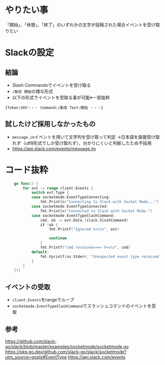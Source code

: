 # やりたい事
「開始」、「休憩」、「終了」のいずれかの文字が投稿された場合イベントを受け取りたい

# Slackの設定
## 結論
- Slash Commandsでイベントを受け取る
- `/勤怠 開始`の様な形式
- 以下の形式でイベントを受取る事が可能※一部抜粋
```
{Token:XXX・・・ Command:/勤怠 Text:開始 ・・・}
```

## 試したけど採用しなかったもの
- `message.im`イベントを用いて文字列を受け取って判定
→日本語を直接受け取れず（utf8形式でしか受け取れず）、分かりにくいと判断したため不採用
- https://api.slack.com/events/message.im

# コード抜粋
```go
	go func() {
		for evt := range client.Events {
			switch evt.Type {
			case socketmode.EventTypeConnecting:
				fmt.Println("Connecting to Slack with Socket Mode...")
			case socketmode.EventTypeConnected:
				fmt.Println("Connected to Slack with Socket Mode.")
			case socketmode.EventTypeSlashCommand:
				cmd, ok := evt.Data.(slack.SlashCommand)
				if !ok {
					fmt.Printf("Ignored %+v\n", evt)

					continue
				}
				fmt.Printf("cmd received==== %+v\n", cmd)
			default:
				fmt.Fprintf(os.Stderr, "Unexpected event type received: %s\n", evt.Type)
			}
		}
	}()
```
## イベントの受取
- `client.Events`をrangeでループ
- `socketmode.EventTypeSlashCommand`でスラッシュコマンドのイベントを受取

## 参考
https://github.com/slack-go/slack/blob/master/examples/socketmode/socketmode.go
https://pkg.go.dev/github.com/slack-go/slack/socketmode?utm_source=gopls#EventType
https://api.slack.com/events
